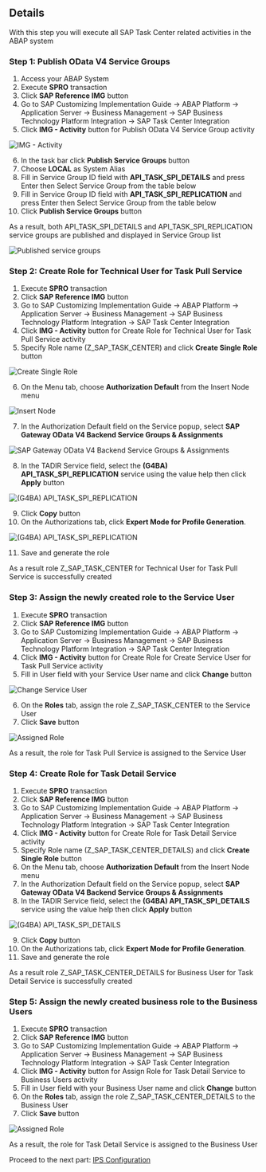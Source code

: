 ## Details

With this step you will execute all SAP Task Center related activities in the ABAP system


### Step 1: Publish OData V4 Service Groups

1. Access your ABAP System
2. Execute **SPRO** transaction
3. Click **SAP Reference IMG** button
4. Go to SAP Customizing Implementation Guide -> ABAP Platform -> Application Server -> Business Management -> SAP Business Technology Platform Integration -> SAP Task Center Integration
5. Click **IMG - Activity** button for Publish OData V4 Service Group activity

![IMG - Activity](./Images/1.5.1.png "IMG - Activity")

6. In the task bar click **Publish Service Groups** button
7. Choose **LOCAL** as System Alias
8. Fill in Service Group ID field with **API_TASK_SPI_DETAILS** and press Enter then Select Service Group from the table below
9. Fill in Service Group ID field with **API_TASK_SPI_REPLICATION** and press Enter then Select Service Group from the table below
10. Click **Publish Service Groups** button

As a result, both API_TASK_SPI_DETAILS and API_TASK_SPI_REPLICATION service groups are published and displayed in Service Group list

![Published service groups](./Images/1.8.1.png "Published service groups")


### Step 2: Create Role for Technical User for Task Pull Service

1. Execute **SPRO** transaction
2. Click **SAP Reference IMG** button
3. Go to SAP Customizing Implementation Guide -> ABAP Platform -> Application Server -> Business Management -> SAP Business Technology Platform Integration -> SAP Task Center Integration
4. Click **IMG - Activity** button for Create Role for Technical User for Task Pull Service activity
5. Specify Role name (Z_SAP_TASK_CENTER) and click **Create Single Role** button

![Create Single Role](./Images/2.5.1.png "Create Single Role")

6. On the Menu tab, choose **Authorization Default** from the Insert Node menu

![Insert Node](./Images/2.6.1.png "Insert Node")

7. In the Authorization Default field on the Service popup, select **SAP Gateway OData V4 Backend Service Groups & Assignments**

![SAP Gateway OData V4 Backend Service Groups & Assignments](./Images/2.7.1.png "SAP Gateway OData V4 Backend Service Groups & Assignments")

8. In the TADIR Service field, select the **(G4BA) API_TASK_SPI_REPLICATION** service using the value help then click **Apply** button

![(G4BA) API_TASK_SPI_REPLICATION](./Images/2.8.1.png "(G4BA) API_TASK_SPI_REPLICATION")

9. Click **Copy** button
10. On the Authorizations tab, click **Expert Mode for Profile Generation**.

![(G4BA) API_TASK_SPI_REPLICATION](./Images/2.10.1.png "(G4BA) API_TASK_SPI_REPLICATION")

11. Save and generate the role

As a result role Z_SAP_TASK_CENTER for Technical User for Task Pull Service is successfully created


### Step 3: Assign the newly created role to the Service User

1. Execute **SPRO** transaction
2. Click **SAP Reference IMG** button
3. Go to SAP Customizing Implementation Guide -> ABAP Platform -> Application Server -> Business Management -> SAP Business Technology Platform Integration -> SAP Task Center Integration
4. Click **IMG - Activity** button for Create Role for Create Service User for Task Pull Service activity
5. Fill in User field with your Service User name and click **Change** button

![Change Service User](./Images/3.5.1.png "Change Service User")

6. On the **Roles** tab, assign the role Z_SAP_TASK_CENTER to the Service User 
7. Click **Save** button

![Assigned Role](./Images/3.7.1.png "Assigned Role")

As a result, the role for Task Pull Service is assigned to the Service User


### Step 4: Create Role for Task Detail Service

1. Execute **SPRO** transaction
2. Click **SAP Reference IMG** button
3. Go to SAP Customizing Implementation Guide -> ABAP Platform -> Application Server -> Business Management -> SAP Business Technology Platform Integration -> SAP Task Center Integration
4. Click **IMG - Activity** button for Create Role for Task Detail Service activity
5. Specify Role name (Z_SAP_TASK_CENTER_DETAILS) and click **Create Single Role** button
6. On the Menu tab, choose **Authorization Default** from the Insert Node menu
7. In the Authorization Default field on the Service popup, select **SAP Gateway OData V4 Backend Service Groups & Assignments**
8. In the TADIR Service field, select the **(G4BA) API_TASK_SPI_DETAILS** service using the value help then click **Apply** button

![(G4BA) API_TASK_SPI_DETAILS](./Images/4.8.1.png "(G4BA) API_TASK_SPI_DETAILS")

9. Click **Copy** button
10. On the Authorizations tab, click **Expert Mode for Profile Generation**.
11. Save and generate the role

As a result role Z_SAP_TASK_CENTER_DETAILS for Business User for Task Detail Service is successfully created


### Step 5: Assign the newly created business role to the Business Users

1. Execute **SPRO** transaction
2. Click **SAP Reference IMG** button
3. Go to SAP Customizing Implementation Guide -> ABAP Platform -> Application Server -> Business Management -> SAP Business Technology Platform Integration -> SAP Task Center Integration
4. Click **IMG - Activity** button for Assign Role for Task Detail Service to Business Users activity
5. Fill in User field with your Business User name and click **Change** button
6. On the **Roles** tab, assign the role Z_SAP_TASK_CENTER_DETAILS to the Business User 
7. Click **Save** button

![Assigned Role](./Images/5.7.1.png "Assigned Role")

As a result, the role for Task Detail Service is assigned to the Business User

Proceed to the next part: [IPS Configuration](https://github.com/Sereg20/Task_Center/blob/master/IPS_config/README.md)
